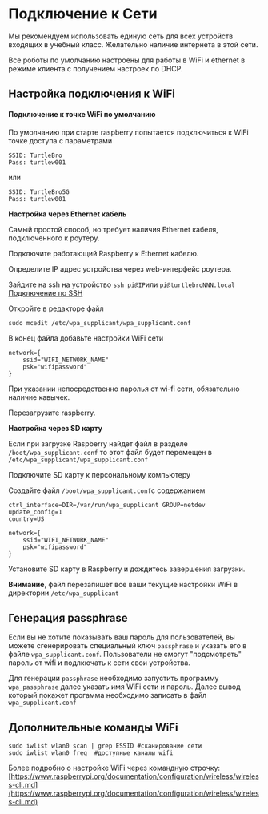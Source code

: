 # Подключение к Сети

Мы рекомендуем использовать единую сеть для всех устройств входящих в учебный класс. Желательно наличие интернета в этой сети.

Все роботы по умолчанию настроены для работы в WiFi и ethernet в режиме клиента с получением настроек по DHCP.

## Настройка подключения к WiFi

#### Подключение к точке WiFi по умолчанию

По умолчанию при старте raspberry попытается подключиться к WiFi точке доступа с параметрами

```text
SSID: TurtleBro
Pass: turtlew001
```

или

```text
SSID: TurtleBro5G
Pass: turtlew001
```



**Настройка через Ethernet кабель**

Самый простой способ, но требует наличия Ethernet кабеля, подключенного к роутеру.

Подключите работающий Raspberry к Ethernet кабелю.

Определите IP адрес устройства через web-интерфейс роутера.

Зайдите на ssh на устройство `ssh pi@IP`или `pi@turtlebroNNN.local`[ Подключение по SSH](ssh.md)

Откройте в редакторе файл

```text
sudo mcedit /etc/wpa_supplicant/wpa_supplicant.conf
```

В конец файла добавьте настройки WiFi сети

```text
network={
    ssid="WIFI_NETWORK_NAME"
    psk="wifipassword"
}
```

При указании непосредственно паролья от wi-fi сети, обязательно наличие кавычек.

Перезагрузите raspberry.

**Настройка через SD карту**

Если при загрузке Raspberry найдет файл в разделе `/boot/wpa_supplicant.conf` то этот файл будет перемещен в `/etc/wpa_supplicant/wpa_supplicant.conf` 

Подключите SD карту к персональному компьютеру

Создайте файл `/boot/wpa_supplicant.conf`с содержанием

```text
ctrl_interface=DIR=/var/run/wpa_supplicant GROUP=netdev
update_config=1
country=US

network={
    ssid="WIFI_NETWORK_NAME"
    psk="wifipassword"
}
```

Установите SD карту в Raspberry и дождитесь завершения загрузки.

**Внимание**, файл перезапишет все ваши текущие настройки WiFi в директории `/etc/wpa_supplicant`

## Генерация passphrase

Если вы не хотите показывать ваш пароль для пользователей, вы можете сгенерировать специальный ключ `passphrase` и указать его в файле `wpa_supplicant.conf`. Пользователи не смогут "подсмотреть" пароль от wifi и подлкючать к сети свои устройства.

Для генерации `passphrase` необходимо запустить программу `wpa_passphrase` далее указать имя WiFi сети и пароль. Далее вывод который покажет прогамма необходимо записать в файл `wpa_supplicant.conf` 

## Дополнительные команды WiFi

```text
sudo iwlist wlan0 scan | grep ESSID #сканирование сети
sudo iwlist wlan0 freq  #доступные каналы wifi
```

Более подробно о настройке WiFi через командную строчку: [https://www.raspberrypi.org/documentation/configuration/wireless/wireless-cli.md](https://www.raspberrypi.org/documentation/configuration/wireless/wireless-cli.md)

